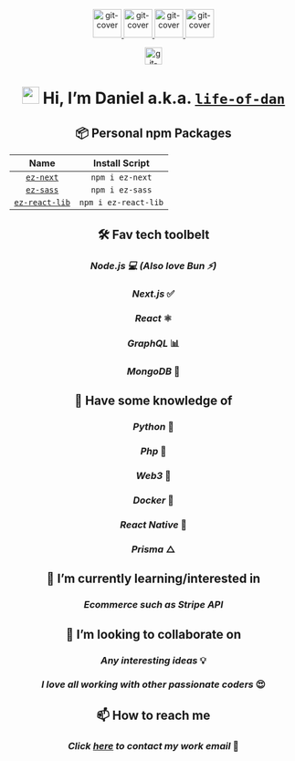 <p align="center">
<a href="https://github.com/life-of-dan" target="_blank">
<img src="https://ik.imagekit.io/itcq0tx3wh/Random/git_tag_6eDwUSRgX.png?ik-sdk-version=javascript-1.4.3&updatedAt=1658041658946" alt="git-cover" height="50"/>
</a>
<a href="https://www.linkedin.com/in/life-of-dan/" target="_blank">
<img src="https://ik.imagekit.io/itcq0tx3wh/Random/linkedin_tag_fE8UMKlVVI.png?ik-sdk-version=javascript-1.4.3&updatedAt=1658041659205" alt="git-cover" height="50"/>
</a>
<a href="https://twitter.com/daniel_dev_" target="_blank">
<img src="https://ik.imagekit.io/itcq0tx3wh/Random/twitter_tag_H6a2ZRK-S.png?ik-sdk-version=javascript-1.4.3&updatedAt=1658041659533" alt="git-cover" height="50"/>
</a>
<a href="https://www.figma.com/@life_of_dan" target="_blank">
<img src="https://ik.imagekit.io/itcq0tx3wh/Random/figma_tag_rV01NK7DQ.png?ik-sdk-version=javascript-1.4.3&updatedAt=1658041658855" alt="git-cover" height="50"/>
</a>
</p>

<p align="center">
<a href="https://devclothing.com.au" target="_blank">
<img src="https://ik.imagekit.io/itcq0tx3wh/Random/dev_clothing_rdYabaHX2.png?ik-sdk-version=javascript-1.4.3&updatedAt=1658041658851" alt="git-cover" height="30"/>
</a>
</p>

<h1 align="center">
<strong><img src="https://media.giphy.com/media/hvRJCLFzcasrR4ia7z/giphy.gif" width="30px"> Hi, I’m Daniel a.k.a.
 <a href="https://github.com/life-of-dan" target="_blank">
<code>life-of-dan</code>
</a></strong>
</h1>

<h2 align="center"><strong>📦 Personal npm Packages</strong></h2>

<p align="center">

|                             Name                              |    Install Script    |
| :-----------------------------------------------------------: | :------------------: |
|      [`ez-next`](https://github.com/life-of-dan/ez-next)      |   `npm i ez-next`    |
|      [`ez-sass`](https://github.com/life-of-dan/ez-sass)      |   `npm i ez-sass`    |
| [`ez-react-lib`](https://github.com/life-of-dan/ez-react-lib) | `npm i ez-react-lib` |

</p>

<h2 align="center"><strong>🛠 Fav tech toolbelt</strong></h2>

<h3 align="center"><i>Node.js 💻 (Also love Bun ⚡️)</i></h3>
<h3 align="center"><i>Next.js </i>✅</h3>
<h3 align="center"><i>React </i>⚛</h3>
<h3 align="center"><i>GraphQL </i>📊</h3>
<h3 align="center"><i>MongoDB </i>🍃</h3>

<h2 align="center"><strong>🧠 Have some knowledge of</strong></h2>

<h3 align="center"><i>Python </i>🐍</h3>
<h3 align="center"><i>Php </i>🐘</h3>
<h3 align="center"><i>Web3 </i>🤯</h3>
<h3 align="center"><i>Docker </i>🐳</h3>
<h3 align="center"><i>React Native </i>📱</h3>
<h3 align="center"><i>Prisma </i>△</h3>

<h2 align="center"><strong>🌱 I’m currently learning/interested in</strong></h2>

<h3 align="center"><i>Ecommerce such as Stripe API</i></h3>

<h2 align="center"><strong>💞️ I’m looking to collaborate on</strong></h2>

<h3 align="center"><i>Any interesting ideas</i> 💡</h3>
<h3 align="center"><i>I love all working with other passionate coders</i> 😍</h3>

<h2 align="center"><strong>📫 How to reach me</strong></h2>

<h3 align="center"><i>Click <a href="mailto:daniel@danielsdesigns.tech">here</a> to contact my work email</i> 📮</h3>

<!---
life-of-dan/life-of-dan is a ✨ special ✨ repository because its `README.md` (this file) appears on your GitHub profile.
You can click the Preview link to take a look at your changes.
--->
